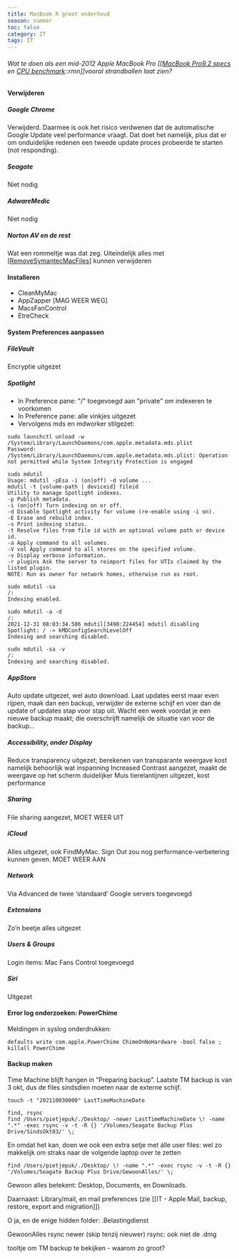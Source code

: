 ```yaml
---
title: MacBook R groot onderhoud
season: summer
toc: false
category: IT
tags: IT
---
```

###### Wat te doen als een mid-2012 Apple MacBook Pro [[[MacBook Pro9.2 specs](https://everymac.com/systems/apple/macbook_pro/specs/macbook-pro-core-i5-2.5-13-mid-2012-unibody-usb3-specs.html) en [CPU benchmark](https://www.cpubenchmark.net/cpu.php?cpu=Intel+Core+i5-3210M+%40+2.50GHz&id=815)::rmn]]vooral strandballen laat zien?
 
  
#### Verwijderen
##### Google Chrome
Verwijderd. Daarmee is ook het risico verdwenen dat de automatische Google Update veel performance vraagt. Dat doet het namelijk, plus dat er om onduidelijke redenen een tweede update proces probeerde te starten (not responding).
##### Seagate

Niet nodig
##### AdwareMedic

Niet nodig

##### Norton AV en de rest

Wat een rommeltje was dat zeg. Uiteindelijk alles met [[RemoveSymantecMacFiles](https://knowledge.broadcom.com/external/article?legacyId=TECH103489)] kunnen verwijderen


#### Installeren
- CleanMyMac
- AppZapper [MAG WEER WEG]
- MacsFanControl
- EtreCheck

#### System Preferences aanpassen
##### FileVault

Encryptie uitgezet

##### Spotlight

- In Preference pane: "/" toegevoegd aan "private" om indexeren te voorkomen
- In Preference pane: alle vinkjes uitgezet
- Vervolgens mds en mdworker stilgezet:




 ```
sudo launchctl unload -w /System/Library/LaunchDaemons/com.apple.metadata.mds.plist
Password:
/System/Library/LaunchDaemons/com.apple.metadata.mds.plist: Operation not permitted while System Integrity Protection is engaged
  
sudo mdutil
Usage: mdutil -pEsa -i (on|off) -d volume ...
mdutil -t {volume-path | deviceid} fileid
Utility to manage Spotlight indexes.
-p Publish metadata.
-i (on|off) Turn indexing on or off.
-d Disable Spotlight activity for volume (re-enable using -i on).
-E Erase and rebuild index.
-s Print indexing status.
-t Resolve files from file id with an optional volume path or device id.
-a Apply command to all volumes.
-V vol Apply command to all stores on the specified volume.
-v Display verbose information.
-r plugins Ask the server to reimport files for UTIs claimed by the listed plugin.
NOTE: Run as owner for network homes, otherwise run as root.

sudo mdutil -sa
/:
Indexing enabled.

sudo mdutil -a -d
/:
2021-12-31 08:03:34.586 mdutil[3498:224454] mdutil disabling Spotlight: / -> kMDConfigSearchLevelOff
Indexing and searching disabled.

sudo mdutil -sa -v
/:
Indexing and searching disabled.
```

##### AppStore

Auto update uitgezet, wel auto download. Laat updates eerst maar even rijpen, maak dan een backup, verwijder de externe schijf en voer dan de update of updates stap voor stap uit. Wacht een week voordat je een nieuwe backup maakt; die overschrijft namelijk de situatie van voor de backup…
  
##### Accessibility, onder Display

Reduce transparency uitgezet; berekenen van transparante weergave kost namelijk behoorlijk wat inspanning
Increased Contrast aangezet, maakt de weergave op het scherm duidelijker
Muis tierelantijnen uitgezet, kost performance

##### Sharing

File sharing aangezet, MOET WEER UIT

##### iCloud

Alles uitgezet, ook FindMyMac. Sign Out zou nog performance-verbetering kunnen geven. MOET WEER AAN 

##### Network

Via Advanced de twee ‘standaard’ Google servers toegevoegd

##### Extensions

Zo’n beetje alles uitgezet

##### Users & Groups

Login items: Mac Fans Control toegevoegd

##### Siri

Uitgezet

#### Error log onderzoeken: PowerChime
Meldingen in syslog onderdrukken: 
```
defaults write com.apple.PowerChime ChimeOnNoHardware -bool false ; killall PowerChime
```
  
#### Backup maken
Time Machine blijft hangen in “Preparing backup”. Laatste TM backup is van 3 okt, dus de files sindsdien moeten naar de externe schijf.
```
touch -t "202110030000" LastTimeMachineDate

find, rsync
find /Users/pietjepuk/./Desktop/ -newer LastTimeMachineDate \! -name ".*" -exec rsync -v -t -R {} '/Volumes/Seagate Backup Plus Drive/SindsOkt03/' \;
```

En omdat het kan, doen we ook een extra setje met álle user files: wel zo makkelijk om straks naar de volgende laptop over te zetten
```
find /Users/pietjepuk/./Desktop/ \! -name ".*" -exec rsync -v -t -R {} '/Volumes/Seagate Backup Plus Drive/GewoonAlles/' \;
```

Gewoon alles betekent: Desktop, Documents, en Downloads.

Daarnaast: Library/mail, en mail preferences (zie [[IT - Apple Mail, backup, restore, export and migration]])

O ja, en de enige hidden folder: .Belastingdienst

GewoonAlles
rsync newer (skip tenzij nieuwer)
rsync: ook niet de .dmg

tooltje om TM backup te bekijken - waarom zo groot?

